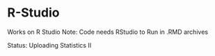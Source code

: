 # R-Studio
Works on R Studio
Note: Code needs RStudio to Run in .RMD archives

Status: Uploading Statistics II